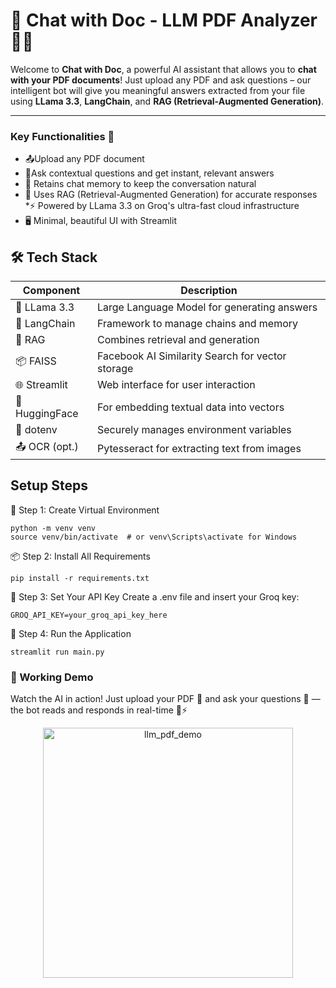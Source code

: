 # 📄 Chat with Doc - LLM PDF Analyzer 🦙💬

Welcome to **Chat with Doc**, a powerful AI assistant that allows you to **chat with your PDF documents**! Just upload any PDF and ask questions – our intelligent bot will give you meaningful answers extracted from your file using **LLama 3.3**, **LangChain**, and **RAG (Retrieval-Augmented Generation)**.

---
### Key Functionalities 🌟

* 📤Upload any PDF document
* 💬Ask contextual questions and get instant, relevant answers
* 🧠 Retains chat memory to keep the conversation natural
* 🔎 Uses RAG (Retrieval-Augmented Generation) for accurate responses
*⚡ Powered by LLama 3.3 on Groq's ultra-fast cloud infrastructure
* 🖥️ Minimal, beautiful UI with Streamlit


## 🛠️ Tech Stack

| Component       | Description                                      |
|----------------|-------------------------------------------------- |
| 🦙 LLama 3.3    | Large Language Model for generating answers      |
| 🔗 LangChain    | Framework to manage chains and memory            |
| 🧠 RAG          | Combines retrieval and generation                |
| 📦 FAISS        | Facebook AI Similarity Search for vector storage|
| 🌐 Streamlit    | Web interface for user interaction               |
| 🧾 HuggingFace  | For embedding textual data into vectors          |
| 🔐 dotenv       | Securely manages environment variables           |
| 📤 OCR (opt.)   | Pytesseract for extracting text from images      

##  Setup Steps
🔧 Step 1: Create Virtual Environment
```
python -m venv venv
source venv/bin/activate  # or venv\Scripts\activate for Windows
```
📦 Step 2: Install All Requirements
```
pip install -r requirements.txt
```
🔐 Step 3: Set Your API Key
Create a .env file and insert your Groq key:
```
GROQ_API_KEY=your_groq_api_key_here
```
🚀 Step 4: Run the Application
```
streamlit run main.py
```

### 📸 Working Demo

Watch the AI in action! Just upload your PDF 📄 and ask your questions 💬 — the bot reads and responds in real-time 🧠⚡

<p align="center">
  <img src="https://github.com/user-attachments/assets/a540b157-9ad4-4eda-8872-822fb246ee8b" width="400" alt="llm_pdf_demo"/>
</p>



